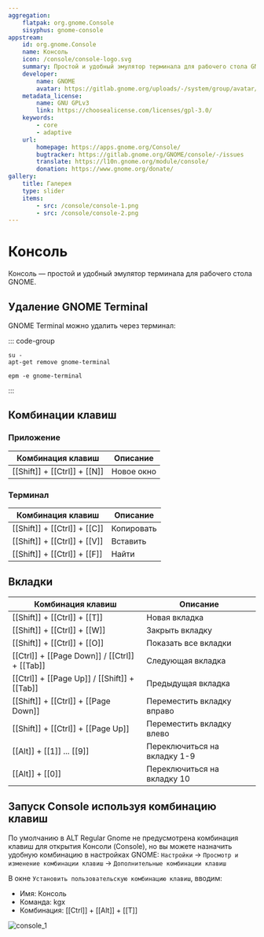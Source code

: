 ```yaml
---
aggregation:
    flatpak: org.gnome.Console
    sisyphus: gnome-console
appstream:
    id: org.gnome.Console
    name: Консоль
    icon: /console/console-logo.svg
    summary: Простой и удобный эмулятор терминала для рабочего стола GNOME.
    developer:
        name: GNOME
        avatar: https://gitlab.gnome.org/uploads/-/system/group/avatar/8/gnomelogo.png?width=48
    metadata_license:
        name: GNU GPLv3
        link: https://choosealicense.com/licenses/gpl-3.0/
    keywords:
        - core
        - adaptive
    url:
        homepage: https://apps.gnome.org/Console/
        bugtracker: https://gitlab.gnome.org/GNOME/console/-/issues
        translate: https://l10n.gnome.org/module/console/
        donation: https://www.gnome.org/donate/
gallery:
    title: Галерея
    type: slider
    items:
        - src: /console/console-1.png
        - src: /console/console-2.png
---
```


# Консоль

Консоль — простой и удобный эмулятор терминала для рабочего стола GNOME.

<AGWGallery />

<!--@include: @apps/_parts/install/content-repo.md-->
<!--@include: @apps/_parts/install/content-flatpak.md-->

## Удаление GNOME Terminal

GNOME Terminal можно удалить через терминал:

::: code-group

```shell[apt-get]
su -
apt-get remove gnome-terminal
```

```shell[epm]
epm -e gnome-terminal
```

:::

## Комбинации клавиш

### Приложение

| Комбинация клавиш            | Описание   |
| ---------------------------- | ---------- |
| [[Shift]] + [[Ctrl]] + [[N]] | Новое окно |

### Терминал

| Комбинация клавиш            | Описание   |
| ---------------------------- | ---------- |
| [[Shift]] + [[Ctrl]] + [[C]] | Копировать |
| [[Shift]] + [[Ctrl]] + [[V]] | Вставить   |
| [[Shift]] + [[Ctrl]] + [[F]] | Найти      |

## Вкладки

| Комбинация клавиш                             | Описание                     |
| --------------------------------------------- | ---------------------------- |
| [[Shift]] + [[Ctrl]] + [[T]]                  | Новая вкладка                |
| [[Shift]] + [[Ctrl]] + [[W]]                  | Закрыть вкладку              |
| [[Shift]] + [[Ctrl]] + [[O]]                  | Показать все вкладки         |
| [[Ctrl]] + [[Page Down]] / [[Ctrl]] + [[Tab]] | Следующая вкладка            |
| [[Ctrl]] + [[Page Up]] / [[Shift]] + [[Tab]]  | Предыдущая вкладка           |
| [[Shift]] + [[Ctrl]] + [[Page Down]]          | Переместить вкладку вправо   |
| [[Shift]] + [[Ctrl]] + [[Page Up]]            | Переместить вкладку влево    |
| [[Alt]] + [[1]] ... [[9]]                     | Переключиться на вкладку 1-9 |
| [[Alt]] + [[0]]                               | Переключиться на вкладку 10  |

## Запуск Console используя комбинацию клавиш

По умолчанию в ALT Regular Gnome не предусмотрена комбинация клавиш для открытия Консоли (Console), но вы можете назначить удобную комбинацию в настройках GNOME: `Настройки` -> `Просмотр и изменение комбинации клавиш` -> `Дополнительные комбинации клавиш`

В окне `Установить пользовательскую комбинацию клавиш`, вводим:

-   Имя: Консоль
-   Команда: kgx
-   Комбинация: [[Ctrl]] + [[Alt]] + [[T]]

![console_1](/console/console_1.gif)
